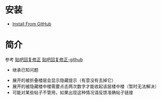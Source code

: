 # 安装
- [Install From GitHub](https://github.com/shitianshiwa/baidu-tieba-userscript/raw/master/%E5%B1%95%E5%BC%80%E7%99%BE%E5%BA%A6%E8%B4%B4%E5%90%A7%E8%A2%AB%E6%8A%98%E5%8F%A0%E7%9A%84%E6%A5%BC%E5%B1%82%E5%92%8C%E6%A5%BC%E4%B8%AD%E6%A5%BC/%E5%B1%95%E5%BC%80%E7%99%BE%E5%BA%A6%E8%B4%B4%E5%90%A7%E8%A2%AB%E6%8A%98%E5%8F%A0%E7%9A%84%E6%A5%BC%E5%B1%82%E5%92%8C%E6%A5%BC%E4%B8%AD%E6%A5%BC.user.js)
# 简介
参考
[贴吧回复修正](https://greasyfork.org/scripts/375218-%E8%B4%B4%E5%90%A7%E5%9B%9E%E5%A4%8D%E4%BF%AE%E6%AD%A3) 
[贴吧回复修正-github](https://github.com/indefined/UserScripts/tree/master/tiebaPostAdjustment)
- 继承已知问题
* 展开的被折叠楼层会显示隐藏提示（有意没有去掉它）
* 展开的被隐藏楼中楼需要点击两次数字才能收起该层楼中楼（暂时无法解决）
* 可能对某些帖子不管用，如果出现这种情况请反馈准确帖子链接
